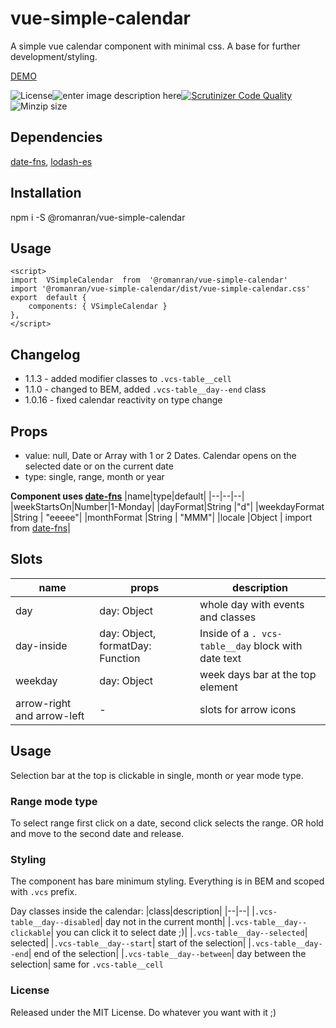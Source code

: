 # vue-simple-calendar

A simple vue calendar component with minimal css. A base for further development/styling.
  
[DEMO](https://ecstatic-elion-f195d3.netlify.app/)

![License](https://img.shields.io/github/license/romanran/vue-simple-calendar)![enter image description here](https://img.shields.io/depfu/romanran/vue-simple-calendar)[![Scrutinizer Code Quality](https://scrutinizer-ci.com/g/romanran/vue-simple-calendar/badges/quality-score.png?b=master)](https://scrutinizer-ci.com/g/romanran/vue-simple-calendar/?branch=master)![Minzip size](https://img.shields.io/bundlephobia/minzip/@romanran/vue-simple-calendar)

## Dependencies

[date-fns](https://date-fns.org/v2.16.1), [lodash-es](https://www.npmjs.com/package/lodash-es)

## Installation

npm i -S @romanran/vue-simple-calendar

## Usage

    <script>
    import  VSimpleCalendar  from  '@romanran/vue-simple-calendar'
    import '@romanran/vue-simple-calendar/dist/vue-simple-calendar.css'
    export  default {
        components: { VSimpleCalendar }
    },
    </script>


## Changelog
 - 1.1.3 - added modifier classes to `.vcs-table__cell`
 - 1.1.0 - changed to BEM, added `.vcs-table__day--end` class
 - 1.0.16 - fixed calendar reactivity on type change
## Props

- value: null, Date or Array with 1 or 2 Dates. Calendar opens on the selected date or on the current date
- type: single, range, month or year


**Component uses [date-fns](https://date-fns.org/v2.16.1/docs/format)**
|name|type|default|
|--|--|--|
|weekStartsOn|Number|1-Monday|
|dayFormat|String |"d"|
|weekdayFormat |String | "eeeee"|
|monthFormat |String | "MMM"|
|locale |Object | import from [date-fns](https://date-fns.org/v2.16.1/docs/ECMAScript-Modules)|

## Slots

|name|props|description|
|--|--|--|
|day|day: Object|whole day with events and classes|
|day-inside|day: Object, formatDay: Function|Inside of a `. vcs-table__day` block with date text|
|weekday |day: Object|week days bar at the top element|
|arrow-right and arrow-left|-|slots for arrow icons|

## Usage

Selection bar at the top is clickable in single, month or year mode type.

### Range mode type

To select range first click on a date, second click selects the range. OR hold and move to the second date and release.

### Styling

The component has bare minimum styling. Everything is in BEM and scoped with `.vcs` prefix.

Day classes inside the calendar:
|class|description|
|--|--|
|`.vcs-table__day--disabled`| day not in the current month|
|`.vcs-table__day--clickable`| you can click it to select date ;)|
|`.vcs-table__day--selected`| selected|
|`.vcs-table__day--start`| start of the selection|
|`.vcs-table__day--end`| end of the selection|
|`.vcs-table__day--between`| day between the selection|
same for `.vcs-table__cell`
### License
Released under the MIT License. Do whatever you want with it ;)